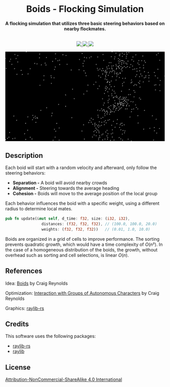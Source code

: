 <h1 align="center">
  <br>
  <br>
  Boids - Flocking Simulation
  <br>
</h1>

<h4 align="center">A flocking simulation that utilizes three basic steering behaviors based on nearby flockmates.
<br>
<br>
<p align="center">
  <a href="https://docs.rs/crate/raylib/latest">
    <img src="https://img.shields.io/badge/raylib--rs-3.7.0-white.svg?logo=raylib">
  </a>
  <a href="https://www.raylib.com">
      <img src="https://img.shields.io/badge/raylib-5.0.1-white.svg?logo=raylib">
  </a>
  <a href="https://www.rust-lang.org">
    <img src="https://img.shields.io/badge/Rust-1.74.0-red.svg?logo=rust">
  </a>
</p>


![Simulation using 500 boids](/img/demo.gif)

## Description

Each boid will start with a random velocity and afterward, only follow the steering behaviors: 
- **Separation -** A boid will avoid nearby crowds
- **Alignment -** Steering towards the average heading
- **Cohesion -** Boids will move to the average position of the local group

Each behavior influences the boid with a specific weight, using a different radius to determine local mates.
```rust
pub fn update(&mut self, d_time: f32, size: (i32, i32), 
                distances: (f32, f32, f32), // (100.0, 100.0, 20.0)
                weights: (f32, f32, f32))   // (0.01, 1.0, 10.0)
```
Boids are organized in a grid of cells to improve performance. The sorting prevents quadratic growth, which would have a time complexity of $O(n²)$. In the case of a homogeneous distribution of the boids, the growth, without overhead such as sorting and cell selections, is linear $O(n)$.

## References 

Idea: [Boids](http://www.red3d.com/cwr/boids/) by Craig Reynolds

Optimization: [Interaction with Groups of Autonomous Characters](https://www.red3d.com/cwr/papers/2000/pip.pdf) by Craig Reynolds

Graphics: [raylib-rs](https://docs.rs/raylib/latest/raylib/)


## Credits

This software uses the following packages:

- [raylib-rs](https://docs.rs/crate/raylib/latest)
- [raylib](https://www.raylib.com)

## License  

[Attribution-NonCommercial-ShareAlike 4.0 International](/LICENSE.txt)
